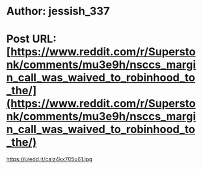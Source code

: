 # Author: jessish_337
# Post URL: [https://www.reddit.com/r/Superstonk/comments/mu3e9h/nsccs_margin_call_was_waived_to_robinhood_to_the/](https://www.reddit.com/r/Superstonk/comments/mu3e9h/nsccs_margin_call_was_waived_to_robinhood_to_the/)


https://i.redd.it/calz4kx705u61.jpg